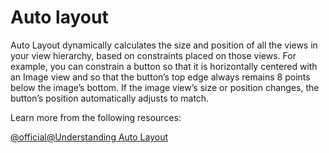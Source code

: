# Auto layout

Auto Layout dynamically calculates the size and position of all the views in your view hierarchy, based on constraints placed on those views. For example, you can constrain a button so that it is horizontally centered with an Image view and so that the button’s top edge always remains 8 points below the image’s bottom. If the image view’s size or position changes, the button’s position automatically adjusts to match.

Learn more from the following resources:

[@official@Understanding Auto Layout](https://developer.apple.com/library/archive/documentation/UserExperience/Conceptual/AutolayoutPG/index.html)
